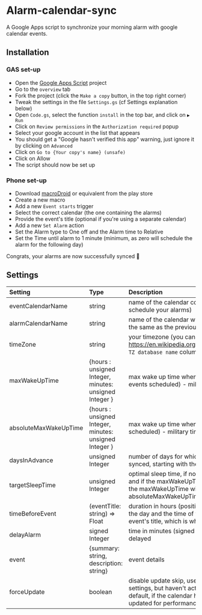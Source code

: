 # Alarm-calendar-sync
A Google Apps script to synchronize your morning alarm with google calendar events.

## Installation
### GAS set-up
- Open the [Google Apps Script](https://script.google.com/d/11-gCfERHjbam21k4B-F7VoZXc2VGVAfKADewRTEYQiae2ooDZ6M-cWP-/edit?usp=sharing) project
- Go to the `overview` tab
- Fork the project (click the `Make a copy` button, in the top right corner)
- Tweak the settings in the file `Settings.gs` (cf Settings explanation below)
- Open `Code.gs`, select the function `install` in the top bar, and click on `▶️ Run`
- Click on `Review permissions` in the `Authorization required` popup
- Select your google account in the list that appears
- You should get a "Google hasn't verified this app" warning, just ignore it by clicking on `Advanced`
- Click on `Go to {Your copy's name} (unsafe)`
- Click on Allow
- The script should now be set up

### Phone set-up
- Download [macroDroid](https://play.google.com/store/apps/details?id=com.arlosoft.macrodroid&hl=en&gl=US) or equivalent from the play store
- Create a new macro
- Add a new `Event starts` trigger
- Select the correct calendar (the one containing the alarms)
- Provide the event's title (optional if you're using a separate calendar)
- Add a new `Set Alarm` action
- Set the Alarm type to One off and the Alarm time to Relative
- Set the Time until alarm to 1 minute (minimum, as zero will schedule the alarm for the following day)

Congrats, your alarms are now successfully synced 👏

## Settings

Setting|Type|Description
:------|:---|:----------
eventCalendarName|string|name of the calendar containing your events (used to schedule your alarms)
alarmCalendarName|string|name of the calendar which will contain the alarms (can be the same as the previous one)
timeZone|string|your timezone (you can check your timezone at https://en.wikipedia.org/wiki/List_of_tz_database_time_zones, `TZ database name` column)
maxWakeUpTime|{hours : unsigned Integer, minutes: unsigned Integer }|max wake up time when going to bed early (no late night events scheduled) - military time format
absoluteMaxWakeUpTime|{hours : unsigned Integer, minutes: unsigned Integer }|max wake up time when going to bed late (late night events scheduled) - military time format
daysInAdvance|unsigned Integer|number of days for which the alarms will be constantly synced, starting with the current day
targetSleepTime|unsigned Integer|optimal sleep time, if no event prevents you from achieving it, and if the maxWakeUpTime is too early for it to be reached, the maxWakeUpTime will be ignored, and the absoluteMaxWakeUpTime will be used instead
timeBeforeEvent|(eventTitle: string) => Float|duration in hours (positive float) between the first event of the day and the time of waking up. Can depend on the event's title, which is why it is a function
delayAlarm|signed Integer|time in minutes (signed int) by which each alarm will be delayed
event|{summary: string, description: string}|event details
forceUpdate|boolean|disable update skip, usefull if you have updated these settings, but haven't actually changed your calendar (by default, if the calendar hasn't been modified, the event isn't updated for performance reasons)
